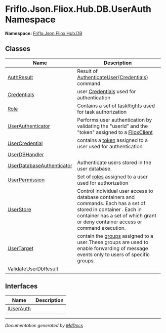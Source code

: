 ﻿<!--  
  <auto-generated>   
    The contents of this file were generated by a tool.  
    Changes to this file may be list if the file is regenerated  
  </auto-generated>   
-->

# Friflo.Json.Fliox.Hub.DB.UserAuth Namespace

**Namespace:** [Friflo.Json.Fliox.Hub.DB](../index.md)  

## Classes

| Name                                                            | Description                                                                                                                                                                                                 |
| --------------------------------------------------------------- | ----------------------------------------------------------------------------------------------------------------------------------------------------------------------------------------------------------- |
| [AuthResult](AuthResult/index.md)                               | Result of [AuthenticateUser(Credentials)](UserStore/methods/AuthenticateUser.md) command                                                                                                                    |
| [Credentials](Credentials/index.md)                             | user [Credentials](Credentials/index.md) used for authentication                                                                                                                                            |
| [Role](Role/index.md)                                           | Contains a set of [taskRights](Role/fields/taskRights.md) used for task authorization                                                                                                                       |
| [UserAuthenticator](UserAuthenticator/index.md)                 | Performs user authentication by validating the "userId" and the "token" assigned to a [FlioxClient](../../Client/FlioxClient/index.md)                                                                      |
| [UserCredential](UserCredential/index.md)                       | contains a [token](UserCredential/fields/token.md) assigned to a user used for authentication                                                                                                               |
| [UserDBHandler](UserDBHandler/index.md)                         |                                                                                                                                                                                                             |
| [UserDatabaseAuthenticator](UserDatabaseAuthenticator/index.md) | Authenticate users stored in the user database.                                                                                                                                                             |
| [UserPermission](UserPermission/index.md)                       | Set of [roles](UserPermission/fields/roles.md) assigned to a user used for authorization                                                                                                                    |
| [UserStore](UserStore/index.md)                                 | Control individual user access to database containers and commands. Each  has a set of  stored in container . Each  in container  has a set of  which grant or deny container access or command execution.  |
| [UserTarget](UserTarget/index.md)                               | contain the [groups](UserTarget/fields/groups.md) assigned to a user.These groups are used to enable forwarding of message events only to users of specific groups.                                         |
| [ValidateUserDbResult](ValidateUserDbResult/index.md)           |                                                                                                                                                                                                             |

## Interfaces

| Name                            | Description |
| ------------------------------- | ----------- |
| [IUserAuth](IUserAuth/index.md) |             |

___

*Documentation generated by [MdDocs](https://github.com/ap0llo/mddocs)*
